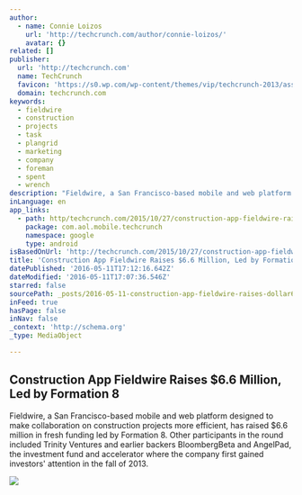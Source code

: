 ```yaml
---
author:
  - name: Connie Loizos
    url: 'http://techcrunch.com/author/connie-loizos/'
    avatar: {}
related: []
publisher:
  url: 'http://techcrunch.com'
  name: TechCrunch
  favicon: 'https://s0.wp.com/wp-content/themes/vip/techcrunch-2013/assets/images/favicon.ico'
  domain: techcrunch.com
keywords:
  - fieldwire
  - construction
  - projects
  - task
  - plangrid
  - marketing
  - company
  - foreman
  - spent
  - wrench
description: "Fieldwire, a San Francisco-based mobile and web platform designed to make collaboration on construction projects more efficient, has raised $6.6 million in fresh funding led by Formation 8. Other participants in the round included Trinity Ventures and earlier backers BloombergBeta and AngelPad, the investment fund and accelerator where the company first gained investors' attention in the fall of 2013."
inLanguage: en
app_links:
  - path: http/techcrunch.com/2015/10/27/construction-app-fieldwire-raises-6-6-million-led-by-formation-8/
    package: com.aol.mobile.techcrunch
    namespace: google
    type: android
isBasedOnUrl: 'http://techcrunch.com/2015/10/27/construction-app-fieldwire-raises-6-6-million-led-by-formation-8/'
title: 'Construction App Fieldwire Raises $6.6 Million, Led by Formation 8'
datePublished: '2016-05-11T17:12:16.642Z'
dateModified: '2016-05-11T17:07:36.546Z'
starred: false
sourcePath: _posts/2016-05-11-construction-app-fieldwire-raises-dollar66-million-led-by-forma.md
inFeed: true
hasPage: false
inNav: false
_context: 'http://schema.org'
_type: MediaObject

---
```

<article style=""><h1>Construction App Fieldwire Raises $6.6 Million, Led by Formation 8</h1><p>Fieldwire, a San Francisco-based mobile and web platform designed to make collaboration on construction projects more efficient, has raised $6.6 million in fresh funding led by Formation 8. Other participants in the round included Trinity Ventures and earlier backers BloombergBeta and AngelPad, the investment fund and accelerator where the company first gained investors' attention in the fall of 2013.</p><img src="https://tctechcrunch2011.files.wordpress.com/2015/10/field16x9nologo-1.jpg?w=764&amp;h=400&amp;crop=1" /></article>